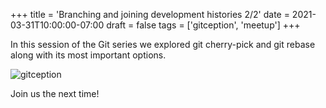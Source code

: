 +++
title = 'Branching and joining development histories 2/2'
date = 2021-03-31T10:00:00-07:00
draft = false
tags = ['gitception', 'meetup']
+++

In this session of the Git series we explored git cherry-pick and git rebase along with its most important options.

<!--more-->

![gitception](https://codersonlyorg.wordpress.com/wp-content/uploads/2021/04/2021-03-31-gitception.jpg)

Join us the next time!
